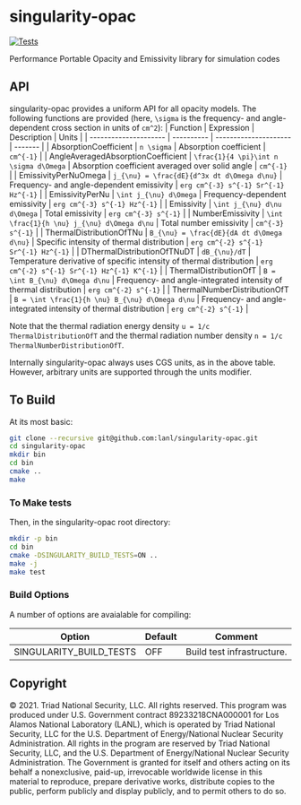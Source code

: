 singularity-opac
==

[![Tests](https://github.com/lanl/singularity-opac/actions/workflows/tests.yml/badge.svg)](https://github.com/lanl/singularity-opac/actions/workflows/tests.yml)

Performance Portable Opacity and Emissivity library for simulation codes

## API

singularity-opac provides a uniform API for all opacity models. The following functions are provided
(here, `\sigma` is the frequency- and angle-dependent cross section in units of `cm^2`):
| Function              | Expression | Description            | Units   |
| --------------------- | ---------- | ---------------------  | ------- |
| AbsorptionCoefficient | `n \sigma` | Absorption coefficient | `cm^{-1}` |
| AngleAveragedAbsorptionCoefficient | `\frac{1}{4 \pi}\int n \sigma d\Omega` | Absorption coefficient averaged over solid angle | `cm^{-1}` |
| EmissivityPerNuOmega | `j_{\nu} = \frac{dE}{d^3x dt d\Omega d\nu}` | Frequency- and angle-dependent emissivity | `erg cm^{-3} s^{-1} Sr^{-1} Hz^{-1}` |
| EmissivityPerNu | `\int j_{\nu} d\Omega`  | Frequency-dependent emissivity | `erg cm^{-3} s^{-1} Hz^{-1}` |
| Emissivity | `\int j_{\nu} d\nu d\Omega`  | Total emissivity | `erg cm^{-3} s^{-1}` |
| NumberEmissivity | `\int \frac{1}{h \nu} j_{\nu} d\Omega d\nu` | Total number emissivity | `cm^{-3} s^{-1}` |
| ThermalDistributionOfTNu | `B_{\nu} = \frac{dE}{dA dt d\Omega d\nu}` | Specific intensity of thermal distribution | `erg cm^{-2} s^{-1} Sr^{-1} Hz^{-1}` |
| DThermalDistributionOfTNuDT | `dB_{\nu}/dT` | Temperature derivative of specific intensity of thermal distribution | `erg cm^{-2} s^{-1} Sr^{-1} Hz^{-1} K^{-1}` |
| ThermalDistributionOfT | `B = \int B_{\nu} d\Omega d\nu` | Frequency- and angle-integrated intensity of thermal distribution | `erg cm^{-2} s^{-1}` |
| ThermalNumberDistributionOfT | `B = \int \frac{1}{h \nu} B_{\nu} d\Omega d\nu` | Frequency- and angle-integrated intensity of thermal distribution | `erg cm^{-2} s^{-1}` |

Note that the thermal radiation energy density `u = 1/c ThermalDistributionOfT` and the thermal radiation number density `n = 1/c ThermalNumberDistributionOfT`.

Internally singularity-opac always uses CGS units, as in the above table. However, arbitrary units are supported through the units modifier.

## To Build

At its most basic:
```bash
git clone --recursive git@github.com:lanl/singularity-opac.git
cd singularity-opac
mkdir bin
cd bin
cmake ..
make
```

### To Make tests

Then, in the singularity-opac root directory:
```bash
mkdir -p bin
cd bin
cmake -DSINGULARITY_BUILD_TESTS=ON ..
make -j
make test
```

### Build Options

A number of options are avaialable for compiling:

| Option                            | Default | Comment                                                                              |
| --------------------------------- | ------- | ------------------------------------------------------------------------------------ |
| SINGULARITY_BUILD_TESTS           | OFF     | Build test infrastructure.                                                           |

## Copyright

© 2021. Triad National Security, LLC. All rights reserved.  This
program was produced under U.S. Government contract 89233218CNA000001
for Los Alamos National Laboratory (LANL), which is operated by Triad
National Security, LLC for the U.S.  Department of Energy/National
Nuclear Security Administration. All rights in the program are
reserved by Triad National Security, LLC, and the U.S. Department of
Energy/National Nuclear Security Administration. The Government is
granted for itself and others acting on its behalf a nonexclusive,
paid-up, irrevocable worldwide license in this material to reproduce,
prepare derivative works, distribute copies to the public, perform
publicly and display publicly, and to permit others to do so.

